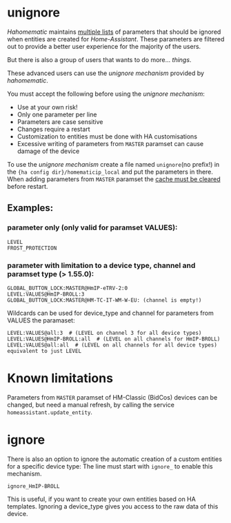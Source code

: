 # unignore

_Hahomematic_ maintains [multiple lists](https://github.com/danielperna84/hahomematic/blob/devel/hahomematic/caches/visibility.py#L86) of parameters that should be ignored when entities are created for _Home-Assistant_.
These parameters are filtered out to provide a better user experience for the majority of the users.

But there is also a group of users that wants to do more... _things_.

These advanced users can use the _unignore mechanism_ provided by _hahomematic_.

You must accept the following before using the _unignore mechanism_:

- Use at your own risk!
- Only one parameter per line
- Parameters are case sensitive
- Changes require a restart
- Customization to entities must be done with HA customisations
- Excessive writing of parameters from `MASTER` paramset can cause damage of the device

To use the _unignore mechanism_ create a file named `unignore`(no prefix!) in the `{ha config dir}/homematicip_local` and put the parameters in there.
When adding parameters from `MASTER` paramset the [cache must be cleared](https://github.com/danielperna84/custom_homematic?tab=readme-ov-file#homematicip_localclear_cache) before restart.

## Examples:

### parameter only (only valid for paramset VALUES):

```
LEVEL
FROST_PROTECTION
```

### parameter with limitation to a device type, channel and paramset type (> 1.55.0):

```
GLOBAL_BUTTON_LOCK:MASTER@HmIP-eTRV-2:0
LEVEL:VALUES@HmIP-BROLL:3
GLOBAL_BUTTON_LOCK:MASTER@HM-TC-IT-WM-W-EU: (channel is empty!)
```

Wildcards can be used for device_type and channel for parameters from VALUES the paramaset:

```
LEVEL:VALUES@all:3  # (LEVEL on channel 3 for all device types)
LEVEL:VALUES@HmIP-BROLL:all  # (LEVEL on all channels for HmIP-BROLL)
LEVEL:VALUES@all:all  # (LEVEL on all channels for all device types) equivalent to just LEVEL
```

# Known limitations

Parameters from `MASTER` paramset of HM-Classic (BidCos) devices can be changed, but need a manual refresh, by calling the service `homeassistant.update_entity`.

# ignore

There is also an option to ignore the automatic creation of a custom entities for a specific device type:
The line must start with `ignore_` to enable this mechanism.

```
ignore_HmIP-BROLL
```

This is useful, if you want to create your own entities based on HA templates. Ignoring a device_type gives you access to the raw data of this device.
